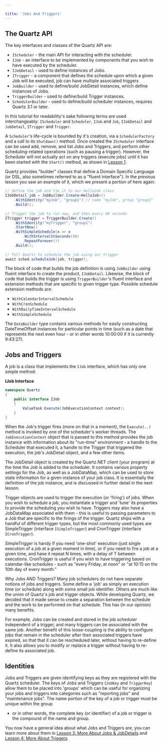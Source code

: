 ```yaml
---

title: 'Jobs And Triggers'
---
```


## The Quartz API

The key interfaces and classes of the Quartz API are:

* `IScheduler` - the main API for interacting with the scheduler.
* `IJob` - an interface to be implemented by components that you wish to have executed by the scheduler.
* `IJobDetail` - used to define instances of Jobs.
* `ITrigger` - a component that defines the schedule upon which a given Job will be executed, job can have multiple associated triggers
* `JobBuilder` - used to define/build JobDetail instances, which define instances of Jobs.
* `TriggerBuilder` - used to define/build Trigger instances.
* `SchedulerBuilder` - used to define/build scheduler instances, requires Quartz 3.1 or later.

In this tutorial for readability's sake following terms are used interchangeably: `IScheduler` and `Scheduler`, `IJob` and `Job`, `IJobDetail` and `JobDetail`, `ITrigger` and `Trigger`.

A `Scheduler`'s life-cycle is bounded by it's creation, via a `SchedulerFactory` and a call to its `Shutdown()` method.
Once created the `IScheduler` interface can be used add, remove, and list Jobs and Triggers, and perform other scheduling-related operations (such as pausing a trigger).
However, the Scheduler will not actually act on any triggers (execute jobs) until it has been started with the `Start()` method, as shown in [Lesson 1](using-quartz.md).

Quartz provides "builder" classes that define a Domain Specific Language (or DSL, also sometimes referred to as a "fluent interface"). In the previous lesson you saw an example of it, which we present a portion of here again:

```csharp
// define the job and tie it to our HelloJob class
IJobDetail job = JobBuilder.Create<HelloJob>()
    .WithIdentity("myJob", "group1") // name "myJob", group "group1"
    .Build();
    
// Trigger the job to run now, and then every 40 seconds
ITrigger trigger = TriggerBuilder.Create()
    .WithIdentity("myTrigger", "group1")
    .StartNow()
    .WithSimpleSchedule(x => x
        .WithIntervalInSeconds(40)
        .RepeatForever())            
    .Build();
    
// Tell Quartz to schedule the job using our trigger
await sched.scheduleJob(job, trigger);
```
  
The block of code that builds the job definition is using `JobBuilder` using fluent interface to create the product, `IJobDetail`.
Likewise, the block of code that builds the trigger is using `TriggerBuilder`'s fluent interface and extension methods that are specific to given trigger type.
Possible schedule extension methods are:

* `WithCalendarIntervalSchedule`
* `WithCronSchedule`
* `WithDailyTimeIntervalSchedule`
* `WithSimpleSchedule`

The `DateBuilder` type contains various methods for easily constructing DateTimeOffset instances for particular points in time
(such as a date that represents the next even hour - or in other words 10:00:00 if it is currently 9:43:27).

## Jobs and Triggers

A job is a class that implements the `IJob` interface, which has only one simple method:

__IJob Interface__

```csharp
namespace Quartz
{
    public interface IJob
    {
        ValueTask Execute(JobExecutionContext context);
    }
}
```

When the Job's trigger fires (more on that in a moment), the `Execute(..)` method is invoked by one of the scheduler's worker threads.
The `JobExecutionContext` object that is passed to this method provides the job instance with information about its "run-time" environment -
a handle to the Scheduler that executed it, a handle to the Trigger that triggered the execution, the job's JobDetail object, and a few other items.

The JobDetail object is created by the Quartz.NET client (your program) at the time the Job is added to the scheduler.
It contains various property settings for the Job, as well as a JobDataMap, which can be used to store state information for a given instance of your job class.
It is essentially the definition of the job instance, and is discussed in further detail in the next lesson.

Trigger objects are used to trigger the execution (or 'firing') of jobs. When you wish to schedule a job, you instantiate a trigger and 'tune' its properties
to provide the scheduling you wish to have. Triggers may also have a JobDataMap associated with them - this is useful to passing parameters to a
Job that are specific to the firings of the trigger. Quartz ships with a handful of different trigger types, but the most commonly used types
are SimpleTrigger (interface `ISimpleTrigger`) and CronTrigger (interface `ICronTrigger`).

SimpleTrigger is handy if you need 'one-shot' execution (just single execution of a job at a given moment in time), or if you need to fire a job at a given time,
and have it repeat N times, with a delay of T between executions. CronTrigger is useful if you wish to have triggering based on calendar-like schedules -
such as "every Friday, at noon" or "at 10:15 on the 10th day of every month."

Why Jobs AND Triggers? Many job schedulers do not have separate notions of jobs and triggers. Some define a 'job' as simply an execution time (or schedule)
along with some small job identifier. Others are much like the union of Quartz's job and trigger objects. While developing Quartz, we decided that it made sense
 to create a separation between the schedule and the work to be performed on that schedule. This has (in our opinion) many benefits.

For example, Jobs can be created and stored in the job scheduler independent of a trigger, and many triggers can be associated with the same job.
Another benefit of this loose-coupling is the ability to configure jobs that remain in the scheduler after their associated triggers have expired,
so that that it can be rescheduled later, without having to re-define it. It also allows you to modify or replace a trigger without having to re-define
its associated job.

## Identities

Jobs and Triggers are given identifying keys as they are registered with the Quartz scheduler.
The keys of Jobs and Triggers (`JobKey` and `TriggerKey`) allow them to be placed into 'groups' which can be useful for organizing your jobs and
 triggers into categories such as "reporting jobs" and "maintenance jobs". The name portion of the key of a job or trigger must be unique within the group

* or in other words, the complete key (or identifier) of a job or trigger is the compound of the name and group.

You now have a general idea about what Jobs and Triggers are, you can learn more about them in
[Lesson 3: More About Jobs & JobDetails](more-about-jobs.md) and [Lesson 4: More About Triggers](more-about-triggers.md)
